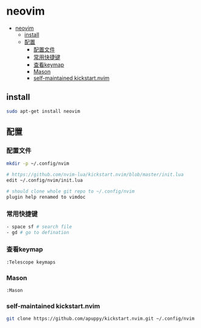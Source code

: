 # neovim
- [neovim](#neovim)
  - [install](#install)
  - [配置](#配置)
    - [配置文件](#配置文件)
    - [常用快捷键](#常用快捷键)
    - [查看keymap](#查看keymap)
    - [Mason](#mason)
    - [self-maintained kickstart.nvim](#self-maintained-kickstartnvim)

## install
```bash
sudo apt-get install neovim
```

## 配置

### 配置文件
```bash
mkdir -p ~/.config/nvim

# https://github.com/nvim-lua/kickstart.nvim/blob/master/init.lua
edit ~/.config/nvim/init.lua

# should clone whole git repo to ~/.config/nvim
plugin help renamed to vimdoc
```

### 常用快捷键
```bash
- space sf # search file
- gd # go to defination
```

### 查看keymap
```bash
:Telescope keymaps
```

### Mason
```bash
:Mason
```

### self-maintained kickstart.nvim
```bash
git clone https://github.com/apuppy/kickstart.nvim.git ~/.config/nvim
```